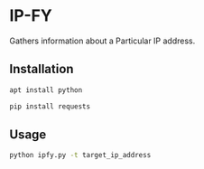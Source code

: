 # IP-FY
Gathers information about a Particular IP address.

## Installation
```bash
apt install python
```
```bash
pip install requests
```

## Usage

```bash
python ipfy.py -t target_ip_address
```


